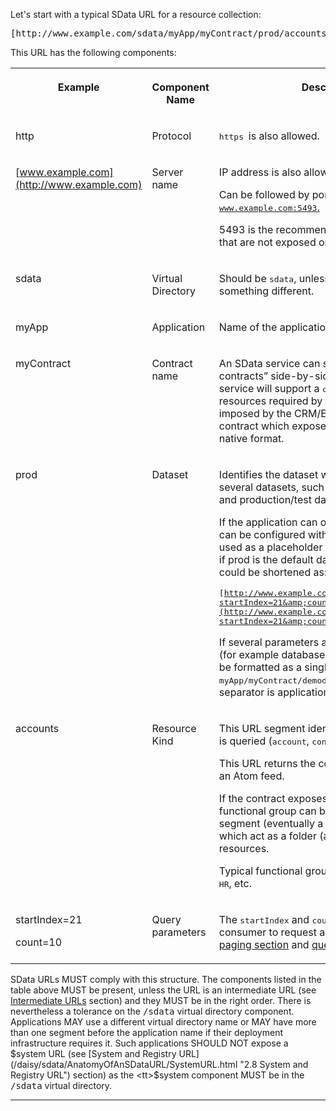 Let's start with a typical SData URL for a resource collection:

<pre>[http://www.example.com/sdata/myApp/myContract/prod/accounts?startIndex=21&amp;count=10](http://sdata.acme.com/sdata/myApp/myContract/prod/accounts?startIndex=21&amp;count=10) 
</pre>

This URL has the following components:

<table class="content">
<tbody>

<tr>

<th valign="top">

**Example**

</th>
<th valign="top">

**Component Name**

</th>
<th valign="top">

**Description / Comments**

</th>

</tr>

<tr>

<td>

http

</td>
<td>

Protocol

</td>
<td>

<tt>https </tt>is also allowed.

</td>

</tr>

<tr>

<td valign="top">

[www.example.com](http://www.example.com)

</td>
<td valign="top">

Server name

</td>
<td>

IP address is also allowed (<tt>192.168.1.1</tt>).

Can be followed by port number. For example
<tt>[www.example<tt>.c</tt>](http://www.example.com:5493/)</tt>[<tt>om:5493</tt>.](http://www.example.com:5493)

5493 is the recommended port number for SData services that are not exposed
on the Internet.

</td>

</tr>

<tr>

<td valign="top">

sdata

</td>
<td>

Virtual Directory

</td>
<td>

Should be <tt>sdata</tt>, unless the technical framework imposes something
different.

</td>

</tr>

<tr>

<td>

myApp

</td>
<td>

Application

</td>
<td>

Name of the application.

</td>

</tr>

<tr>

<td valign="top">

myContract

</td>
<td valign="top">

Contract name

</td>
<td>

An SData service can support several “integration contracts” side-by-side.
For example, a typical Sage ERP service will support a <tt>crmErp</tt> contract
which exposes the resources required by CRM integration (with schemas imposed by
the CRM/ERP contract) and a <tt>native</tt> or <tt>default</tt> contract which
exposes all the resources of the ERP in their native format.

</td>

</tr>

<tr>

<td valign="top">

prod

</td>
<td valign="top">

Dataset

</td>
<td>

Identifies the dataset when the application gives access to several datasets,
such as several companies and&nbsp;production/test datasets.

If the application can only handle a single dataset, or if it can be
configured with a default dataset, a hyphen can be used as a placeholder for the
default dataset. For example, if prod is the default dataset in the example
above, the URL could be shortened as:

<tt>[http://www.example.com/sdata/myApp/myContract/-/accounts?startIndex=21&amp;count=10](http://www.example.com/sdata/myApp/myContract/-/accounts?startIndex=21&amp;count=10)</tt>

If several parameters are required to specify the dataset (for example
database name and company id), they should be formatted as a single&nbsp;segment in
the URL. For example, <tt>myApp/myContract/demodb;acme/accounts</tt> -- the
semicolon separator is application specific, not imposed by SData.

</td>

</tr>

<tr>

<td valign="top">

accounts

</td>
<td valign="top">

Resource Kind

</td>
<td>

This URL segment identifies the kind of resource that is&nbsp;queried
(<tt>account</tt>, <tt>contact</tt>, <tt>salesOrder</tt>, etc.)

This URL returns the collection of all account resources, as an Atom feed.

If the contract exposes a large number of [resources
kinds](/daisy/sdata/Introduction/186-DSY.html "1.1 Terminology"), a functional group can be inserted before the resource kind
segment&nbsp;(eventually a hierarchy of functional groups), which&nbsp;act as a folder (a
hierarchy of folders) to organize the resources.

Typical functional groups would be <tt>financials</tt>,
<tt>commercials</tt>, <tt>HR</tt>, etc.

</td>

</tr>

<tr>

<td valign="top">

startIndex=21

count=10

</td>
<td valign="top">

Query parameters

</td>
<td>

The <tt>startIndex</tt> and <tt>count</tt> parameters allow the service
consumer to request a specific page in a collection. See
[paging section](/daisy/sdata/Queries/Paging.html "6.4 Query Paging") and [query
parameters section](/daisy/sdata/AnatomyOfAnSDataURL/QueryParameters.html "2.11  Query Parameters") for details.

</td>

</tr>

</tbody>
</table>

SData URLs MUST comply with this structure. The components
listed in the table above MUST be present, unless the URL is an intermediate URL
(see [Intermediate URLs](/daisy/sdata/AnatomyOfAnSDataURL/211-DSY.html "2.9 Intermediate URLs") section) and they MUST be in
the right order. There is nevertheless a tolerance on the <tt>/sdata</tt>
virtual directory component. Applications MAY use a different virtual directory
name or MAY have more than one segment before the application name if their
deployment infrastructure requires it. Such applications SHOULD NOT expose a
$system URL (see [System and Registry URL](/daisy/sdata/AnatomyOfAnSDataURL/SystemURL.html "2.8  System and Registry URL") section) as
the <tt>$system</tt> component MUST be in the <tt>/sdata</tt> virtual directory.

* * *